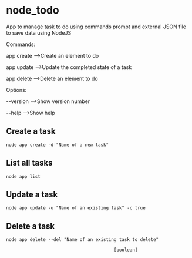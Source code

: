 # node_todo
App to manage task to do using commands prompt and external JSON file to save data using NodeJS


Commands:


  app create  -->Create an element to do
  
  app update  -->Update the completed state of a task
  
  app delete  -->Delete an element to do
  

Options:


  --version  -->Show version number        
  
  
  --help     -->Show help    



## Create a task
```
node app create -d "Name of a new task"
```


## List all tasks

```
node app list
```


## Update a task

```
node app update -u "Name of an existing task" -c true
```


## Delete a task

```
node app delete --del "Name of an existing task to delete" 
```

                                             [boolean]
